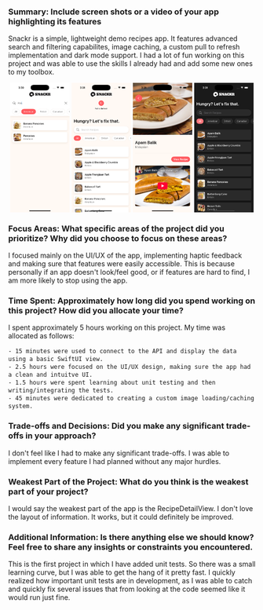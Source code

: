 ### Summary: Include screen shots or a video of your app highlighting its features

Snackr is a simple, lightweight demo recipes app. It features advanced search and filtering capabilites, image caching, a custom pull to refresh implementation and dark mode support. I had a lot of fun working on this project and was able to use the skills I already had and add some new ones to my toolbox.

<p align="middle">
  <img align="top" src="/search.png" width="24%" />
  <img align="top" src="/refresh.png" width="24%" /> 
  <img align="top" src="/detail.png" width="24%" />
  <img align="top" src="/darkmode.png" width="24%" />
</p>

### Focus Areas: What specific areas of the project did you prioritize? Why did you choose to focus on these areas?

I focused mainly on the UI/UX of the app, implementing haptic feedback and making sure that features were easily accessible. This is because personally if an app doesn't look/feel good, or if features are hard to find, I am more likely to stop using the app.

### Time Spent: Approximately how long did you spend working on this project? How did you allocate your time?

I spent approximately 5 hours working on this project. My time was allocated as follows:

    - 15 minutes were used to connect to the API and display the data using a basic SwiftUI view.
    - 2.5 hours were focused on the UI/UX design, making sure the app had a clean and intuitve UI.
    - 1.5 hours were spent learning about unit testing and then writing/integrating the tests.
    - 45 minutes were dedicated to creating a custom image loading/caching system.

### Trade-offs and Decisions: Did you make any significant trade-offs in your approach?

I don't feel like I had to make any significant trade-offs. I was able to implement every feature I had planned without any major hurdles.

### Weakest Part of the Project: What do you think is the weakest part of your project?

I would say the weakest part of the app is the RecipeDetailView. I don't love the layout of information. It works, but it could definitely be improved.

### Additional Information: Is there anything else we should know? Feel free to share any insights or constraints you encountered.

This is the first project in which I have added unit tests. So there was a small learning curve, but I was able to get the hang of it pretty fast. I quickly realized how important unit tests are in development, as I was able to catch and quickly fix several issues that from looking at the code seemed like it would run just fine.
